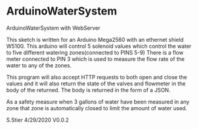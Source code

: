 # ArduinoWaterSystem
ArduinoWaterSystem with WebServer
 
 This sketch is written for an Arduino Mega2560 with an ethernet shield W5100. 
 This arduino will  control 5 solenoid values which control the water to five different
 watering zones(connected to PINS 5-9) There is a flow meter connected to PIN 3
 which is used to measure the flow rate of the water to any of the zones.

 This program will also accept HTTP requests to both open and close the values and it 
 will also return the state of the valves and flowmeter in the body of the returned. The 
 body is returned in the form of a JSON.

 As a safety measure when 3 gallons of water have been measured in any zone that zone is
 automatically closed to limit the amount of water used.
 
 S.Stier 4/29/2020  V0.0.2
